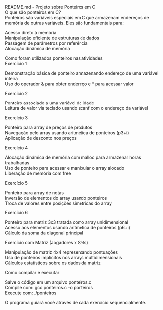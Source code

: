 README.md - Projeto sobre Ponteiros em C<br>
O que são ponteiros em C?<br>
Ponteiros são variáveis especiais em C que armazenam endereços de memória de outras variáveis. Eles são fundamentais para:<br>

Acesso direto à memória<br>
Manipulação eficiente de estruturas de dados<br>
Passagem de parâmetros por referência<br>
Alocação dinâmica de memória<br>

Como foram utilizados ponteiros nas atividades<br>
Exercício 1<br>

Demonstração básica de ponteiro armazenando endereço de uma variável inteira<br>
Uso do operador & para obter endereço e * para acessar valor<br>

Exercício 2<br>

Ponteiro associado a uma variável de idade<br>
Leitura de valor via teclado usando scanf com o endereço da variável<br>

Exercício 3<br>

Ponteiro para array de preços de produtos<br>
Navegação pelo array usando aritmética de ponteiros (p3+i)<br>
Aplicação de desconto nos preços<br>

Exercício 4<br>

Alocação dinâmica de memória com malloc para armazenar horas trabalhadas<br>
Uso de ponteiro para acessar e manipular o array alocado<br>
Liberação de memória com free<br>

Exercício 5<br>

Ponteiro para array de notas<br>
Inversão de elementos do array usando ponteiros<br>
Troca de valores entre posições simétricas do array<br>

Exercício 6<br>

Ponteiro para matriz 3x3 tratada como array unidimensional<br>
Acesso aos elementos usando aritmética de ponteiros (p6+i)<br>
Cálculo da soma da diagonal principal<br>

Exercício com Matriz (Jogadores x Sets)<br>

Manipulação de matriz 4x4 representando pontuações<br>
Uso de ponteiros implícitos nos arrays multidimensionais<br>
Cálculos estatísticos sobre os dados da matriz<br>

Como compilar e executar <br>

Salve o código em um arquivo ponteiros.c<br>
Compile com: gcc ponteiros.c -o ponteiros<br>
Execute com: ./ponteiros<br>

O programa guiará você através de cada exercício sequencialmente.

